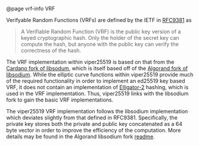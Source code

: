 @page vrf-info VRF

Verifyable Random Functions (VRFs) are defined by the IETF in [RFC9381](https://datatracker.ietf.org/doc/rfc9381/) as
> A Verifiable Random Function (VRF) is the public key version of a
> keyed cryptographic hash.  Only the holder of the secret key can
> compute the hash, but anyone with the public key can verify the
> correctness of the hash.

The VRF implementation within viper25519 is based on that from the [Cardano fork of libsodum](https://github.com/IntersectMBO/libsodium/tree/iquerejeta/vrf_batchverify), which is itself based off of the [Algorand fork of libsodium](https://github.com/algorand/libsodium/tree/draft-irtf-cfrg-vrf-03).
While the elliptic curve functions within viper25519 provide much of the required functionality in order to implement an ed25519 key based VRF, it does not contain an implementation of [Elligator-2](https://elligator.cr.yp.to/elligator-20130828.pdf) hashing, which is used in the VRF implementation.
Thus, viper25519 links with the libsodium fork to gain the basic VRF implementations.

The viper25519 VRF implementation follows the libsodium implementation which deviates slightly from that defined in RFC9381. Specifically, the private key stores both the private and public key concatenated as a 64 byte vector in order to improve the efficiency of the computation.
More details may be found in the Algorand libsodium fork [readme](https://github.com/algorand/libsodium/blob/draft-irtf-cfrg-vrf-03/src/libsodium/crypto_vrf/ietfdraft03/README).  
